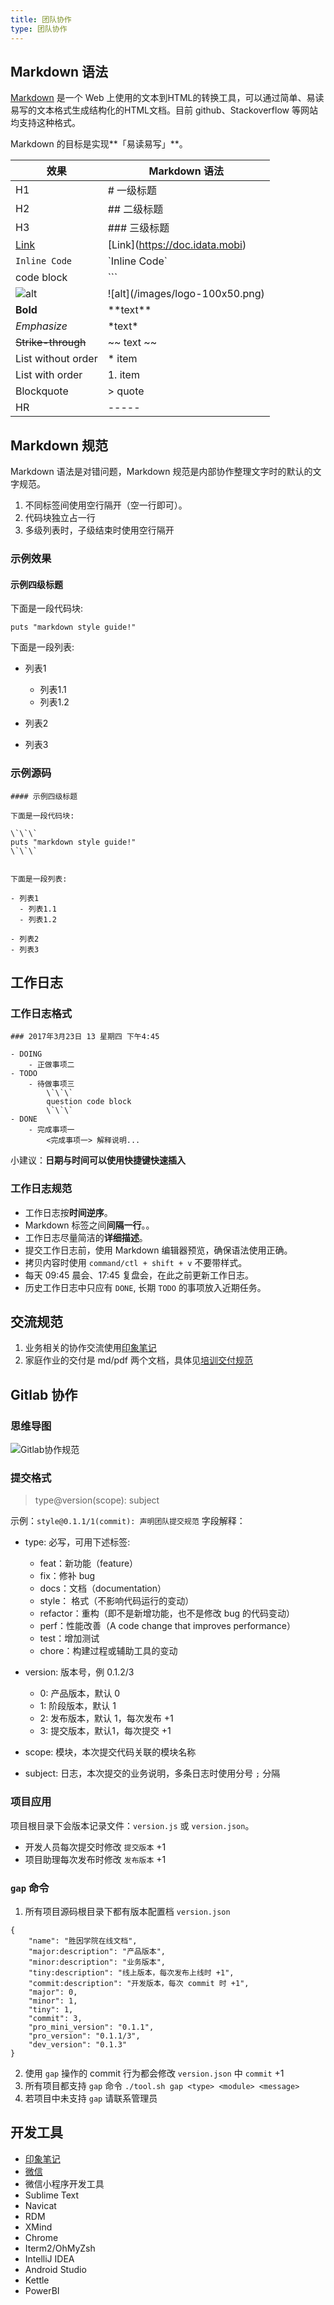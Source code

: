 ```yaml
---
title: 团队协作
type: 团队协作
---
```


## Markdown 语法

[Markdown](http://www.markdown.cn/) 是一个 Web 上使用的文本到HTML的转换工具，可以通过简单、易读易写的文本格式生成结构化的HTML文档。目前 github、Stackoverflow 等网站均支持这种格式。

Markdown 的目标是实现**「易读易写」**。

| 效果                 | Markdown 语法
| ------------------- | ---------------------   
| H1                  | # 一级标题            
| H2                  | ## 二级标题             
| H3                  | ### 三级标题           
| [Link](https://doc.idata.mobi/)           | \[Link\](https://doc.idata.mobi)    
| `Inline Code`       | \`Inline Code\`              
| code block          | \`\`\`
| ![alt](/images/logo-100x50.png)     | \!\[alt](/images/logo-100x50.png) 
| **Bold**            | \*\*text\*\*          
| *Emphasize*         | \*text\*              
| ~~Strike-through~~  | ~~ text ~~        
| List without order  | * item               
| List with order     | 1. item              
| Blockquote          | > quote               
| HR                  | -----                 


## Markdown 规范

Markdown 语法是对错问题，Markdown 规范是内部协作整理文字时的默认的文字规范。

1. 不同标签间使用空行隔开（空一行即可）。
2. 代码块独立占一行
3. 多级列表时，子级结束时使用空行隔开

### 示例效果

#### 示例四级标题

下面是一段代码块:

```
puts "markdown style guide!"
```


下面是一段列表:

- 列表1
  - 列表1.1
  - 列表1.2

- 列表2
- 列表3

### 示例源码

```
#### 示例四级标题
 
下面是一段代码块:

\`\`\`
puts "markdown style guide!"
\`\`\`


下面是一段列表:

- 列表1
  - 列表1.1
  - 列表1.2

- 列表2
- 列表3
```


## 工作日志

### 工作日志格式

```
### 2017年3月23日 13 星期四 下午4:45

- DOING
    - 正做事项二
- TODO
    - 待做事项三
        \`\`\`
        question code block
        \`\`\`
- DONE
    - 完成事项一
        <完成事项一> 解释说明...
```

小建议：**日期与时间可以使用快捷键快速插入**

### 工作日志规范

- 工作日志按**时间逆序**。
- Markdown 标签之间**间隔一行**。。
- 工作日志尽量简洁的**详细描述**。
- 提交工作日志前，使用 Markdown 编辑器预览，确保语法使用正确。
- 拷贝内容时使用 `command/ctl + shift + v` 不要带样式。
- 每天 09:45 晨会、17:45 复盘会，在此之前更新工作日志。
- 历史工作日志中只应有 `DONE`, 长期 `TODO` 的事项放入近期任务。

## 交流规范

1. 业务相关的协作交流使用[印象笔记](https://www.yinxiang.com/)
2. 家庭作业的交付是 md/pdf 两个文档，具体见[培训交付规范](/corporate-culture/workplace-cognition.html#培训交付规范)

## Gitlab 协作

### 思维导图

![Gitlab协作规范](/images/Gitlab协作规范.png)

### 提交格式

> type@version(scope): subject

示例：`style@0.1.1/1(commit): 声明团队提交规范`
字段解释：
- type: 必写，可用下述标签: 
    - feat：新功能（feature） 
    - fix：修补 bug 
    - docs：文档（documentation） 
    - style： 格式（不影响代码运行的变动） 
    - refactor：重构（即不是新增功能，也不是修改 bug 的代码变动） 
    - perf：性能改善（A code change that improves performance）
    - test：增加测试 
    - chore：构建过程或辅助工具的变动 

- version: 版本号，例 0.1.2/3
    - 0: 产品版本，默认 0
    - 1: 阶段版本，默认 1
    - 2: 发布版本，默认 1，每次发布 +1
    - 3: 提交版本，默认1，每次提交 +1

- scope: 模块，本次提交代码关联的模块名称
- subject: 日志，本次提交的业务说明，多条日志时使用分号 `;` 分隔

### 项目应用

项目根目录下会版本记录文件：`version.js` 或 `version.json`。

- 开发人员每次提交时修改 `提交版本` +1
- 项目助理每次发布时修改 `发布版本` +1

### `gap` 命令


1. 所有项目源码根目录下都有版本配置档 `version.json`

```
{
    "name": "胜因学院在线文档",
    "major:description": "产品版本",
    "minor:description": "业务版本",
    "tiny:description": "线上版本，每次发布上线时 +1",
    "commit:description": "开发版本，每次 commit 时 +1",
    "major": 0,
    "minor": 1,
    "tiny": 1,
    "commit": 3,
    "pro_mini_version": "0.1.1",
    "pro_version": "0.1.1/3",
    "dev_version": "0.1.3"
}
```

2. 使用 `gap` 操作的 commit 行为都会修改 `version.json` 中 `commit` +1
3. 所有项目都支持 `gap` 命令 `./tool.sh gap <type> <module> <message>`
4. 若项目中未支持 `gap` 请联系管理员

## 开发工具

- [印象笔记](https://www.yinxiang.com/)
- [微信](https://weixin.qq.com)
- 微信小程序开发工具
- Sublime Text
- Navicat
- RDM
- XMind
- Chrome
- Iterm2/OhMyZsh
- IntelliJ IDEA
- Android Studio
- Kettle
- PowerBI
